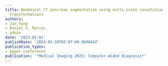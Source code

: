 ```yaml
---
title: Abdominal CT pancreas segmentation using multi-scale convolution with aggregated
  transformations
authors:
- Jin Yang
- Daniel S. Marcus
- admin
date: '2023-01-01'
publishDate: '2024-02-20T02:07:00.989844Z'
publication_types:
- paper-conference
publication: '*Medical Imaging 2023: Computer-Aided Diagnosis*'
---
```

